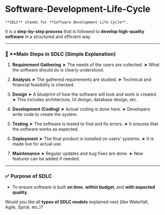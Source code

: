 # Software-Development-Life-Cycle

    **SDLC** stands for **Software Development Life Cycle**.

It is a **step-by-step process** that is followed to **develop high-quality software** in a structured and efficient way.

---

### 🔁 **Main Steps in SDLC (Simple Explanation)

1. **Requirement Gathering**
   ➤ The needs of the users are collected.
   ➤ What the software should do is clearly understood.

2. **Analysis**
   ➤ The gathered requirements are studied.
   ➤ Technical and financial feasibility is checked.

3. **Design**
   ➤ A blueprint of how the software will look and work is created.
   ➤ This includes architecture, UI design, database design, etc.

4. **Development (Coding)**
   ➤ Actual coding is done here.
   ➤ Developers write code to create the system.

5. **Testing**
   ➤ The software is tested to find and fix errors.
   ➤ It ensures that the software works as expected.

6. **Deployment**
   ➤ The final product is installed on users' systems.
   ➤ It is made live for actual use.

7. **Maintenance**
   ➤ Regular updates and bug fixes are done.
   ➤ New features can be added if needed.

---------------------------------

### ✅ Purpose of SDLC

* To ensure software is built **on time**, **within budget**, and **with expected quality**.

Would you like all **types of SDLC models** explained next (like Waterfall, Agile, Spiral, etc.)?


